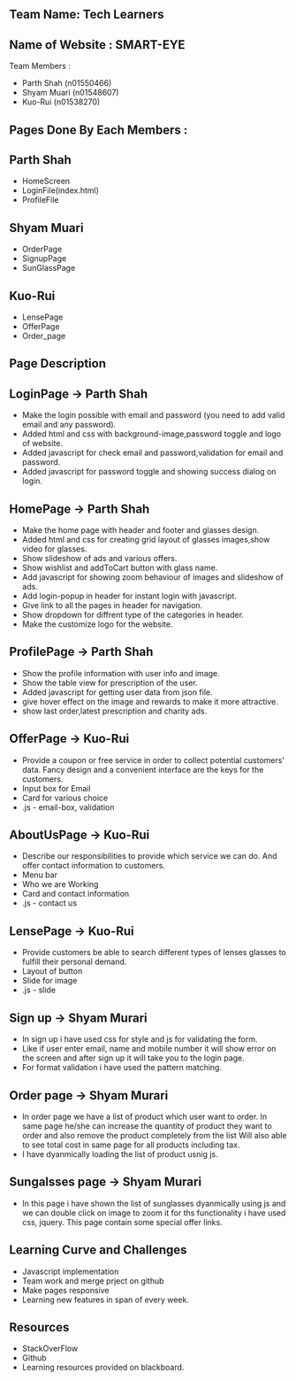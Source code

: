## Team Name: Tech Learners

## Name of Website : SMART-EYE

Team Members : 
 - Parth Shah (n01550466)
 - Shyam Muari (n01548607)
 - Kuo-Rui (n01538270)

## Pages Done By Each Members : 

## Parth Shah
- HomeScreen 
- LoginFile(index.html)
- ProfileFile 

## Shyam Muari 
- OrderPage 
- SignupPage 
- SunGlassPage 

## Kuo-Rui 
- LensePage 
- OfferPage
- Order_page 


## Page Description

## LoginPage -> Parth Shah
- Make the login possible with email and password (you need to add valid email and any password).
- Added html and css with background-image,password toggle and logo of website.
- Added javascript for check email and password,validation for email and password.
- Added javascript for password toggle and showing success dialog on login.

## HomePage -> Parth Shah
- Make the home page with header and footer and glasses design.
- Added html and css for creating grid layout of glasses images,show video for glasses.
- Show slideshow of ads and various offers.
- Show wishlist and addToCart button with glass name.
- Add javascript for showing zoom behaviour of images and slideshow of ads.
- Add login-popup in header for instant login with javascript.
- Give link to all the pages in header for navigation.
- Show dropdown for diffrent type of the categories in header.
- Make the customize logo for the website.


## ProfilePage -> Parth Shah
- Show the profile information with user info and image.
- Show the table view for prescription of the user.
- Added javascript for getting user data from json file.
- give hover effect on the image and rewards to make it more attractive.
- show last order,latest prescription and charity ads.


## OfferPage -> Kuo-Rui
- Provide a coupon or free service in order to collect potential customers' data. Fancy design and a convenient interface are the keys for the customers.
- Input box for Email
- Card for various choice
- .js - email-box, validation

## AboutUsPage -> Kuo-Rui
- Describe our responsibilities to provide which service we can do. And offer contact information to customers.
- Menu bar
- Who we are Working
- Card and contact information
- .js - contact us

## LensePage -> Kuo-Rui
- Provide customers be able to search different types of lenses glasses to fulfill their personal demand.
- Layout of button 
- Slide for image
- .js - slide


## Sign up -> Shyam Murari
 - In sign up i have used css for style and js for validating the form.
 - Like if user enter  email, name and mobile number it will show error on the screen and after sign up it will take you to the login page.
 -  For format validation i have  used the pattern matching.

## Order page -> Shyam Murari
 - In order page we have a list of product which user want to order. In same page he/she can increase the quantity of product they want to order and also remove the product completely from the list Will also able to see total cost in same page for all products including tax.
 - I have dyanmically loading the list of product usnig js.

## Sungalsses page -> Shyam Murari
- In this page i have shown the list of sunglasses dyanmically using js and we can double click on image to zoom it for ths functionality i have used css, jquery. This page contain some special offer links.

    
## Learning Curve and Challenges

- Javascript implementation
- Team work and merge prject on github
- Make pages responsive
- Learning new features in span of every week.

## Resources

- StackOverFlow
- Github
- Learning resources provided on blackboard.

